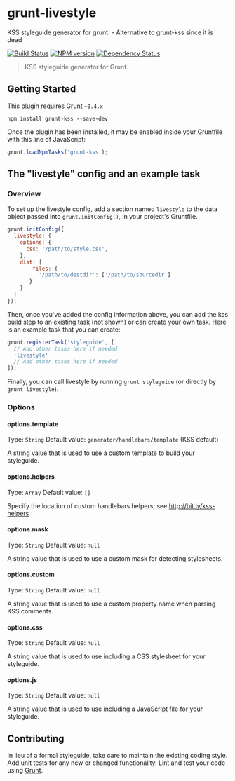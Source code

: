 # grunt-livestyle
KSS styleguide generator for grunt. - Alternative to grunt-kss since it is dead

[![Build Status](https://secure.travis-ci.org/disqus/grunt-livestyle.svg?branch=master)](http://travis-ci.org/disqus/grunt-livestyle)
[![NPM version](https://badge.fury.io/js/grunt-kss.svg)](http://badge.fury.io/js/grunt-kss)
[![Dependency Status](https://david-dm.org/disqus/grunt-livestyle.svg)](https://david-dm.org/disqus/grunt-livestyle)

> KSS styleguide generator for Grunt.

## Getting Started
This plugin requires Grunt `~0.4.x`

```shell
npm install grunt-kss --save-dev
```

Once the plugin has been installed, it may be enabled inside your Gruntfile with this line of JavaScript:

```js
grunt.loadNpmTasks('grunt-kss');
```

## The "livestyle" config and an example task

### Overview
To set up the livestyle config, add a section named `livestyle` to the data object passed into `grunt.initConfig()`, in your project's Gruntfile.

```js
grunt.initConfig({
  livestyle: {
    options: {
      css: '/path/to/style.css',
    },
    dist: {
        files: {
          '/path/to/destdir': ['/path/to/sourcedir']
       }
    }
  }
});
```

Then, once you've added the config information above, you can add the kss build step to an existing task (not shown) or can create your own task. Here is an example task that you can create:

```js
grunt.registerTask('styleguide', [
  // Add other tasks here if needed
  'livestyle'
  // Add other tasks here if needed
]);
```

Finally, you can call livestyle by running `grunt styleguide` (or directly by `grunt livestyle`).

### Options

#### options.template
Type: `String`
Default value: `generator/handlebars/template` (KSS default)

A string value that is used to use a custom template to build your styleguide.

#### options.helpers
Type: `Array`
Default value: `[]`

Specify the location of custom handlebars helpers; see http://bit.ly/kss-helpers

#### options.mask
Type: `String`
Default value: `null`

A string value that is used to use a custom mask for detecting stylesheets.

#### options.custom
Type: `String`
Default value: `null`

A string value that is used to use a custom property name when parsing KSS comments.

#### options.css
Type: `String`
Default value: `null`

A string value that is used to use including a CSS stylesheet for your styleguide.

#### options.js
Type: `String`
Default value: `null`

A string value that is used to use including a JavaScript file for your styleguide.

## Contributing
In lieu of a formal styleguide, take care to maintain the existing coding style. Add unit tests for any new or changed functionality. Lint and test your code using [Grunt](http://gruntjs.com/).
